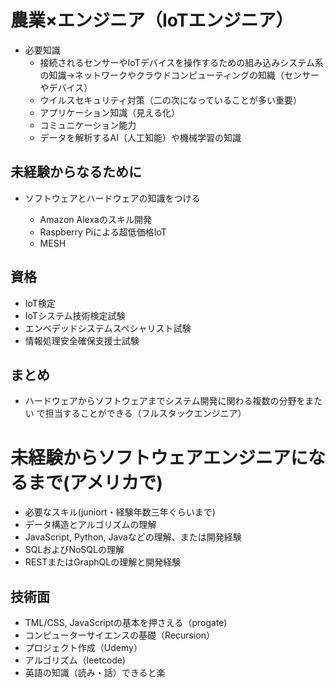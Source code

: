 # 農業×エンジニア（IoTエンジニア）
- 必要知識
  - 接続されるセンサーやIoTデバイスを操作するための組み込みシステム系の知識→ネットワークやクラウドコンピューティングの知織（センサーやデバイス）
  - ウイルスセキュリティ対策（二の次になっていることが多い重要）
  - アプリケーション知識（見える化）
  - コミュニケーション能力
  - データを解析するAI（人工知能）や機械学習の知識

## 未経験からなるために
- ソフトウェアとハードウェアの知識をつける

  - Amazon Alexaのスキル開発
  - Raspberry Piによる超低価格IoT
  - MESH

## 資格
 - IoT検定
 - IoTシステム技術検定試験
 - エンベデッドシステムスペシャリスト試験
 - 情報処理安全確保支援士試験


## まとめ
 - ハードウェアからソフトウェアまでシステム開発に関わる複数の分野をまたい で担当することができる（フルスタックエンジニア）


# 未経験からソフトウェアエンジニアになるまで(アメリカで)
 - 必要なスキル(juniort・経験年数三年ぐらいまで)
  - データ構造とアルゴリズムの理解
  - JavaScript, Python, Javaなどの理解、または開発経験
  - SQLおよびNoSQLの理解
  - RESTまたはGraphQLの理解と開発経験

## 技術面
 - TML/CSS, JavaScriptの基本を押さえる（progate)
 - コンピューターサイエンスの基礎（Recursion）
 - プロジェクト作成（Udemy）
 - アルゴリズム（Ieetcode)
 - 英語の知識（読み・話）できると楽